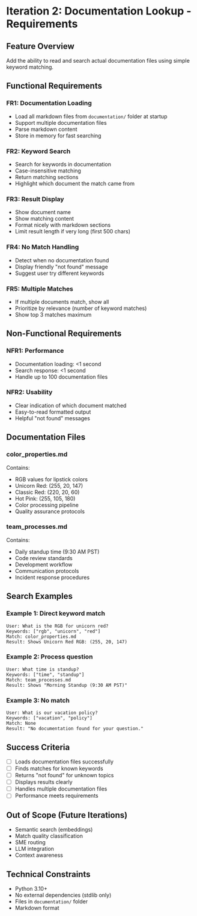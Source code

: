 # Iteration 2: Documentation Lookup - Requirements

## Feature Overview
Add the ability to read and search actual documentation files using simple keyword matching.

## Functional Requirements

### FR1: Documentation Loading
- Load all markdown files from `documentation/` folder at startup
- Support multiple documentation files
- Parse markdown content
- Store in memory for fast searching

### FR2: Keyword Search
- Search for keywords in documentation
- Case-insensitive matching
- Return matching sections
- Highlight which document the match came from

### FR3: Result Display
- Show document name
- Show matching content
- Format nicely with markdown sections
- Limit result length if very long (first 500 chars)

### FR4: No Match Handling
- Detect when no documentation found
- Display friendly "not found" message
- Suggest user try different keywords

### FR5: Multiple Matches
- If multiple documents match, show all
- Prioritize by relevance (number of keyword matches)
- Show top 3 matches maximum

## Non-Functional Requirements

### NFR1: Performance
- Documentation loading: <1 second
- Search response: <1 second
- Handle up to 100 documentation files

### NFR2: Usability
- Clear indication of which document matched
- Easy-to-read formatted output
- Helpful "not found" messages

## Documentation Files

### color_properties.md
Contains:
- RGB values for lipstick colors
- Unicorn Red: (255, 20, 147)
- Classic Red: (220, 20, 60)
- Hot Pink: (255, 105, 180)
- Color processing pipeline
- Quality assurance protocols

### team_processes.md
Contains:
- Daily standup time (9:30 AM PST)
- Code review standards
- Development workflow
- Communication protocols
- Incident response procedures

## Search Examples

### Example 1: Direct keyword match
```
User: What is the RGB for unicorn red?
Keywords: ["rgb", "unicorn", "red"]
Match: color_properties.md
Result: Shows Unicorn Red RGB: (255, 20, 147)
```

### Example 2: Process question
```
User: What time is standup?
Keywords: ["time", "standup"]
Match: team_processes.md
Result: Shows "Morning Standup (9:30 AM PST)"
```

### Example 3: No match
```
User: What is our vacation policy?
Keywords: ["vacation", "policy"]
Match: None
Result: "No documentation found for your question."
```

## Success Criteria
- [ ] Loads documentation files successfully
- [ ] Finds matches for known keywords
- [ ] Returns "not found" for unknown topics
- [ ] Displays results clearly
- [ ] Handles multiple documentation files
- [ ] Performance meets requirements

## Out of Scope (Future Iterations)
- Semantic search (embeddings)
- Match quality classification
- SME routing
- LLM integration
- Context awareness

## Technical Constraints
- Python 3.10+
- No external dependencies (stdlib only)
- Files in `documentation/` folder
- Markdown format


